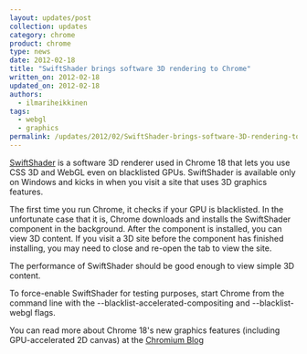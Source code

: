 ```yaml
---
layout: updates/post
collection: updates
category: chrome
product: chrome
type: news
date: 2012-02-18
title: "SwiftShader brings software 3D rendering to Chrome"
written_on: 2012-02-18
updated_on: 2012-02-18
authors:
  - ilmariheikkinen
tags:
  - webgl
  - graphics
permalink: /updates/2012/02/SwiftShader-brings-software-3D-rendering-to-Chrome.html
---
```

[SwiftShader](http://transgaming.com/business/swiftshader) is a software 3D renderer used in Chrome 18 that lets you use CSS 3D and WebGL even on blacklisted GPUs. SwiftShader is available only on Windows and kicks in when you visit a site that uses 3D graphics features.

The first time you run Chrome, it checks if your GPU is blacklisted. In the unfortunate case that it is, Chrome downloads and installs the SwiftShader component in the background. After the component is installed, you can view 3D content. If you visit a 3D site before the component has finished installing, you may need to close and re-open the tab to view the site.

The performance of SwiftShader should be good enough to view simple 3D content.

To force-enable SwiftShader for testing purposes, start Chrome from the command line with the --blacklist-accelerated-compositing and --blacklist-webgl flags.

You can read more about Chrome 18's new graphics features (including GPU-accelerated 2D canvas) at the [Chromium Blog](http://blog.chromium.org/2012/02/gpu-accelerating-2d-canvas-and-enabling.html)
